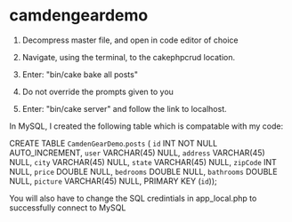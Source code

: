 # camdengeardemo

1. Decompress master file, and open in code editor of choice

2. Navigate, using the terminal, to the cakephpcrud location.
   
3. Enter: "bin/cake bake all posts"

4. Do not override the prompts given to you

5. Enter: "bin/cake server" and follow the link to localhost.


In MySQL, I created the following table which is compatable with my code:

CREATE TABLE `CamdenGearDemo`.`posts` (
  `id` INT NOT NULL AUTO_INCREMENT,
  `user` VARCHAR(45) NULL,
  `address` VARCHAR(45) NULL,
  `city` VARCHAR(45) NULL,
  `state` VARCHAR(45) NULL,
  `zipCode` INT NULL,
  `price` DOUBLE NULL,
  `bedrooms` DOUBLE NULL,
  `bathrooms` DOUBLE NULL,
  `picture` VARCHAR(45) NULL,
  PRIMARY KEY (`id`));

  You will also have to change the SQL credintials in app_local.php to successfully connect to MySQL

  
